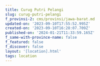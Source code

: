 ```yaml
---
title: Curug Putri Pelangi
slug: curug-putri-pelangi
f_provinsi-2: cms/provinsi/jawa-barat.md
updated-on: '2023-09-10T17:55:52.995Z'
created-on: '2023-09-10T16:28:07.709Z'
published-on: '2024-01-21T11:33:59.165Z'
f_same-with-province-name: false
f_featured: false
f_discover: false
layout: '[location].html'
tags: location
---
```



